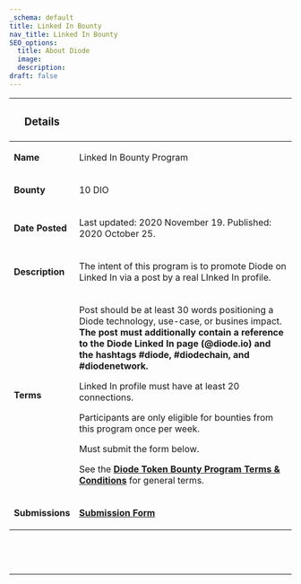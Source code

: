 ```yaml
---
_schema: default
title: Linked In Bounty
nav_title: Linked In Bounty
SEO_options:
  title: About Diode
  image:
  description:
draft: false
---
```

<table><thead><tr><th><h3><strong>Details</strong></h3></th><th><p></p></th></tr></thead><tbody><tr><td><p><strong>Name</strong></p></td><td><p>Linked In Bounty Program</p></td></tr><tr><td><p><strong>Bounty</strong></p></td><td><p>10 DIO</p></td></tr><tr><td><p><strong>Date Posted</strong></p></td><td><p>Last updated: 2020 November 19. Published: 2020 October 25.</p></td></tr><tr><td><p><strong>Description</strong></p></td><td><p>The intent of this program is to promote Diode on Linked In via a post by a real LInked In profile.</p></td></tr><tr><td><p><strong>Terms</strong></p></td><td><p>Post should be at least 30 words positioning a Diode technology, use-case, or busines impact. <strong>The post must additionally contain a reference to the Diode Linked In page (@diode.io) and the hashtags #diode, #diodechain, and #diodenetwork.</strong></p><p>Linked In profile must have at least 20 connections.</p><p>Participants are only eligible for bounties from this program once per week.</p><p>Must submit the form below.</p><p>See the <a href="https://support.diode.io/article/4cad53ipui"><strong>Diode Token Bounty Program Terms &amp; Conditions</strong></a> for general terms.</p></td></tr><tr><td><p><strong>Submissions</strong></p></td><td><p><a href="https://forms.gle/gUa4YkdsbExdvkdi9" target="_blank" rel="noopener"><strong>Submission Form</strong></a></p></td></tr></tbody></table>

&nbsp;

&nbsp;

---

&nbsp;